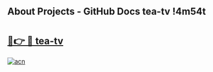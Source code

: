 ## About Projects - GitHub Docs tea-tv !4m54t

# <h2><a href="https://andorid.site?title=tea-tv&ref=19M">🔗👉 🔴 tea-tv</a></h2>

[![acn](https://github.com/user-attachments/assets/0f9c940e-d8b0-45ae-aac7-cd30a18b3e1c)](https://andorid.site?title=tea-tv&ref=19M)
